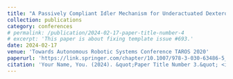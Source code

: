 ```yaml
---
title: "A Passively Compliant Idler Mechanism for Underactuated Dexterous Grippers with Dynamic Tendon Routing"
collection: publications
category: conferences
# permalink: /publication/2024-02-17-paper-title-number-4
# excerpt: 'This paper is about fixing template issue #693.'
date: 2024-02-17
venue: 'Towards Autonomous Robotic Systems Conference TAROS 2020'
paperurl: 'https://link.springer.com/chapter/10.1007/978-3-030-63486-5_3'
citation: 'Your Name, You. (2024). &quot;Paper Title Number 3.&quot; <i>GitHub Journal of Bugs</i>. 1(3).'
---
```



